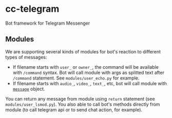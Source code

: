 # cc-telegram
Bot framework for Telegram Messenger

## Modules ##
We are supporting several kinds of modules for bot's reaction to different types of messages:
* If filename starts with `user_` or `owner_`, the command will be available with `/command` syntax. Bot will call module with args as splitted text after `/command` statement. See `modules/user_echo.py` for example.
* If filename starts with `audio_`, `video_`, `text_`, etc, bot will call module with [`message`](https://core.telegram.org/bots/api#message) object.

You can return any message from module using `return` statement (see `modules/user_lsmod.py`). You also able to call bot's methods directly from module (to call telegram api or to send chat action, for example).
